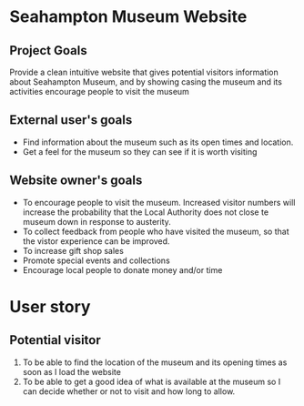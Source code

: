 # Seahampton Museum Website

## Project Goals
Provide a clean intuitive website that gives potential visitors information about Seahampton Museum, and by showing casing the museum and its activities encourage people to visit the museum

## External user's goals
* Find information about the museum such as its open times and location. 
* Get a feel for the museum so they can see if it is worth visiting

## Website owner's goals
* To encourage people to visit the museum.  Increased visitor numbers will increase the probability that the Local Authority does not close te museum down in response to austerity.
* To collect feedback from people who have visited the museum, so that the vistor experience can be improved.
* To increase gift shop sales
* Promote special events and collections
* Encourage local people to donate money and/or time

# User story
## Potential visitor
1. To be able to find the location of the museum and its opening times as soon as I load the website
1. To be able to get a good idea of what is available at the museum so I can decide whether or not to visit and how long to allow.